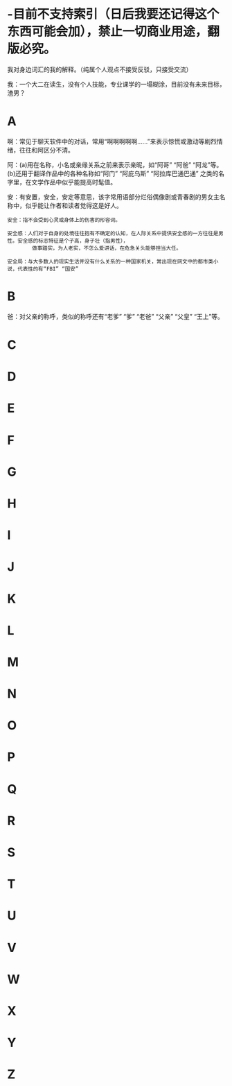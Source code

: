 # -目前不支持索引（日后我要还记得这个东西可能会加），禁止一切商业用途，翻版必究。
我对身边词汇的我的解释。（纯属个人观点不接受反驳，只接受交流）

我：一个大二在读生，没有个人技能，专业课学的一塌糊涂，目前没有未来目标，渣男？

# A
啊：常见于聊天软件中的对话，常用“啊啊啊啊啊……”来表示惊慌或激动等剧烈情绪，往往和阿区分不清。

阿：(a)用在名称，小名或亲缘关系之前来表示亲昵，如“阿哥” “阿爸” “阿龙”等。(b)还用于翻译作品中的各种名称如“阿门” “阿庇乌斯” “阿拉库巴通巴通”
    之类的名字里，在文学作品中似乎能提高时髦值。
    
安：有安置，安全，安定等意思，该字常用语部分烂俗偶像剧或青春剧的男女主名称中，似乎能让作者和读者觉得这是好人。

    安全：指不会受到心灵或身体上的伤害的形容词。
    
    安全感：人们对于自身的处境往往抱有不确定的认知，在人际关系中提供安全感的一方往往是男性。安全感的标志特征是个子高，身子壮（指男性），
            做事踏实，为人老实，不怎么爱讲话，在危急关头能够担当大任。
            
    安全局：与大多数人的现实生活并没有什么关系的一种国家机关，常出现在网文中的都市类小说，代表性的有“FBI” “国安”
    
# B
爸：对父亲的称呼，类似的称呼还有“老爹” “爹” “老爸” “父亲” “父皇” “王上”等。
# C
# D
# E
# F
# G
# H
# I
# J
# K
# L
# M
# N
# O
# P
# Q
# R
# S
# T
# U
# V
# W
# X
# Y
# Z
